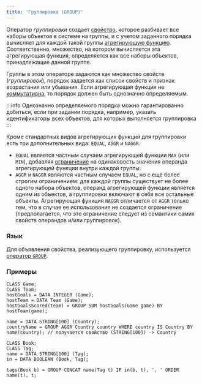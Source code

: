 ```yaml
---
title: 'Группировка (GROUP)'
---
```


Оператор *группировки* создает [свойство](Properties.md), которое разбивает все наборы объектов в системе на группы, и с учетом заданного порядка вычисляет для каждой такой группы [агрегирующую функцию](Set_operations.md#func). Соответственно, множество, на котором вычисляется эта агрегирующая функция, определяется как все наборы объектов, принадлежащие данной группе. 

Группы в этом операторе задаются как множество свойств (*группировок*), порядок задается как список свойств и признак возрастания или убывания. Если агрегирующая функция не [коммутативна](Set_operations.md#commutative-broken), то порядок должен быть однозначно определяемым. 


:::info
Однозначно определяемого порядка можно гарантированно добиться, если при задании порядка, например, указать идентификаторы всех объектов, для которых выполняется группировка
:::

Кроме стандартных видов агрегирующих функций для группировки есть три дополнительных вида: `EQUAL`, `AGGR` и `NAGGR`.

-   `EQUAL` является частным случаем агрегирующей функции `MAX` (или `MIN`), добавляя [ограничение](Constraints.md) на одинаковость значения операнда агрегирующей функции внутри каждой группы. 
-   `AGGR` и `NAGGR` являются частным случаем `EQUAL`, но с еще более строгим ограничением: для каждой группы существует не более одного набора объектов, операнд агрегирующей функции является одним из объектов, а группировки включают в себя все остальные объекты. Агрегирующая функция `NAGGR` отличается от `AGGR` только тем, что в случае ее использования не создается ограничение (предполагается, что это ограничение следует из семантики самих свойств операндов и/или группировок).

### Язык

Для объявления свойства, реализующего группировку, используется [оператор `GROUP`](GROUP_operator.md).

### Примеры

```lsf
CLASS Game;
CLASS Team;
hostGoals = DATA INTEGER (Game);
hostTeam = DATA Team (Game);
hostGoalsScored(team) = GROUP SUM hostGoals(Game game) BY hostTeam(game);

name = DATA STRING[100] (Country);
countryName = GROUP AGGR Country country WHERE country IS Country BY name(country); // получается свойство (STRING[100]) -> Country

CLASS Book;
CLASS Tag;
name = DATA STRING[100] (Tag);
in = DATA BOOLEAN (Book, Tag);

tags(Book b) = GROUP CONCAT name(Tag t) IF in(b, t), ', ' ORDER name(t), t;
```
